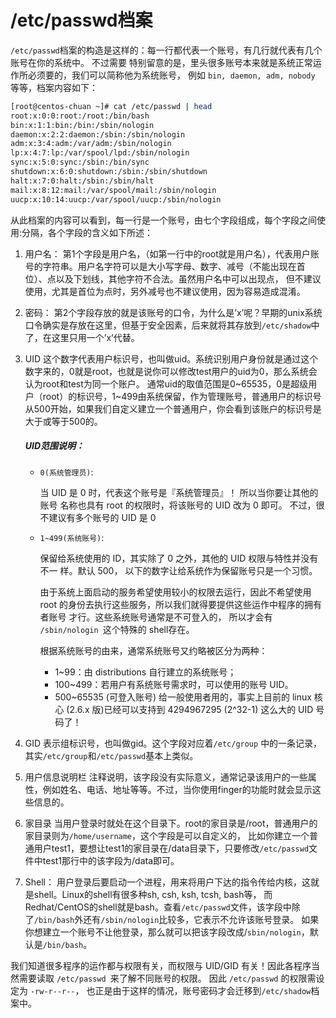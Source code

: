 # /etc/passwd档案

`/etc/passwd`档案的构造是这样的：每一行都代表一个账号，有几行就代表有几个账号在你的系统中。 不过需要 特别留意的是，里头很多账号本来就是系统正常运作所必须要的，我们可以简称他为系统账号， 例如 `bin, daemon, adm, nobody` 等等，档案内容如下：

```bash
[root@centos-chuan ~]# cat /etc/passwd | head
root:x:0:0:root:/root:/bin/bash
bin:x:1:1:bin:/bin:/sbin/nologin
daemon:x:2:2:daemon:/sbin:/sbin/nologin
adm:x:3:4:adm:/var/adm:/sbin/nologin
lp:x:4:7:lp:/var/spool/lpd:/sbin/nologin
sync:x:5:0:sync:/sbin:/bin/sync
shutdown:x:6:0:shutdown:/sbin:/sbin/shutdown
halt:x:7:0:halt:/sbin:/sbin/halt
mail:x:8:12:mail:/var/spool/mail:/sbin/nologin
uucp:x:10:14:uucp:/var/spool/uucp:/sbin/nologin
```

从此档案的内容可以看到，每一行是一个账号，由七个字段组成，每个字段之间使用:分隔，各个字段的含义如下所述：
1. 用户名：
	第1个字段是用户名，（如第一行中的root就是用户名），代表用户账号的字符串。用户名字符可以是大小写字母、数字、减号（不能出现在首位）、点以及下划线，其他字符不合法。虽然用户名中可以出现点， 但不建议使用，尤其是首位为点时，另外减号也不建议使用，因为容易造成混淆。
2. 密码：
	第2个字段存放的就是该账号的口令，为什么是’x’呢？早期的unix系统口令确实是存放在这里，但基于安全因素，后来就将其存放到`/etc/shadow`中了，在这里只用一个’x’代替。
3. UID
	这个数字代表用户标识号，也叫做uid。系统识别用户身份就是通过这个数字来的，0就是root，也就是说你可以修改test用户的uid为0，那么系统会认为root和test为同一个账户。 通常uid的取值范围是0~65535，0是超级用户（root）的标识号，1~499由系统保留，作为管理账号，普通用户的标识号从500开始，如果我们自定义建立一个普通用户，你会看到该账户的标识号是大于或等于500的。

	##### UID范围说明：

	* `0(系统管理员)`:	

		当 UID 是 0 时，代表这个账号是『系统管理员』！ 所以当你要让其他的账号 名称也具有 root 的权限时，将该账号的 UID 改为 0 即可。 不过，很不建议有多个账号的 UID 是 0

	* `1~499(系统账号)`:	

		保留给系统使用的 ID，其实除了 0 之外，其他的 UID 权限与特性并没有不一 样。默认 500， 以下的数字让给系统作为保留账号只是一个习惯。

		由于系统上面启动的服务希望使用较小的权限去运行，因此不希望使用 root 的身份去执行这些服务，所以我们就得要提供这些运作中程序的拥有者账号 才行。这些系统账号通常是不可登入的， 所以才会有 `/sbin/nologin `这个特殊的 shell存在。

		根据系统账号的由来，通常系统账号又约略被区分为两种：
		* 1~99：由 distributions 自行建立的系统账号；
		* 100~499：若用户有系统账号需求时，可以使用的账号 UID。
		* 500~65535 (可登入账号)	给一般使用者用的，事实上目前的 linux 核心 (2.6.x 版)已经可以支持到 4294967295 (2^32-1) 这么大的 UID 号码了！
		
4. GID
表示组标识号，也叫做gid。这个字段对应着`/etc/group` 中的一条记录，其实`/etc/group`和`/etc/passwd`基本上类似。
5. 用户信息说明栏
注释说明，该字段没有实际意义，通常记录该用户的一些属性，例如姓名、电话、地址等等。不过，当你使用finger的功能时就会显示这些信息的。
6. 家目录
当用户登录时就处在这个目录下。root的家目录是/root，普通用户的家目录则为`/home/username`，这个字段是可以自定义的， 比如你建立一个普通用户test1，要想让test1的家目录在/data目录下，只要修改`/etc/passwd`文件中test1那行中的该字段为/data即可。
7. Shell：
用户登录后要启动一个进程，用来将用户下达的指令传给内核，这就是shell。Linux的shell有很多种sh, csh, ksh, tcsh, bash等， 而Redhat/CentOS的shell就是bash。查看`/etc/passwd`文件，该字段中除了`/bin/bash`外还有`/sbin/nologin`比较多，它表示不允许该账号登录。 如果你想建立一个账号不让他登录，那么就可以把该字段改成/`sbin/nologin`，默认是`/bin/bash`。

我们知道很多程序的运作都与权限有关，而权限与 UID/GID 有关！因此各程序当然需要读取 `/etc/passwd `来了解不同账号的权限。 因此 `/etc/passwd` 的权限需设定为 `-rw-r--r--`， 也正是由于这样的情况，账号密码才会迁移到`/etc/shadow`档案中。